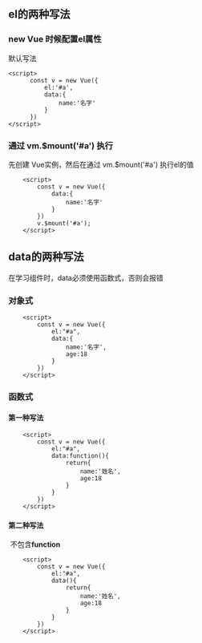 ## el的两种写法

### new Vue 时候配置el属性

默认写法

```
<script>
      const v = new Vue({
          el:'#a',
          data:{
              name:'名字'
          }
      })
</script>
```



### 通过 vm.$mount('#a') 执行

先创建 Vue实例，然后在通过 vm.$mount('#a') 执行el的值

```
    <script>
        const v = new Vue({
            data:{
                name:'名字'
            }
        })
        v.$mount('#a');
    </script>
```



## data的两种写法

在学习组件时，data必须使用函数式，否则会报错

### 对象式

```
    <script>
        const v = new Vue({
            el:"#a",
            data:{
                name:'名字',
                age:18
            }
        })
    </script>
```



### 函数式

#### 	第一种写法

```
    <script>
        const v = new Vue({
            el:"#a",
            data:function(){
                return{
                    name:'姓名',
                    age:18
                }
            }
        })
    </script>
```

#### 	第二种写法

​	不包含**function**

```
    <script>
        const v = new Vue({
            el:"#a",
            data(){
                return{
                    name:'姓名',
                    age:18
                }
            }
        })
    </script>
```

